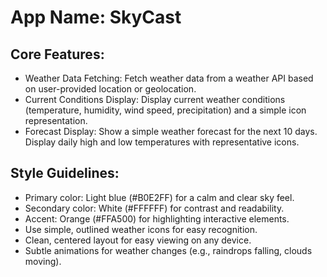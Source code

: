 # **App Name**: SkyCast

## Core Features:

- Weather Data Fetching: Fetch weather data from a weather API based on user-provided location or geolocation.
- Current Conditions Display: Display current weather conditions (temperature, humidity, wind speed, precipitation) and a simple icon representation.
- Forecast Display: Show a simple weather forecast for the next 10 days. Display daily high and low temperatures with representative icons.

## Style Guidelines:

- Primary color: Light blue (#B0E2FF) for a calm and clear sky feel.
- Secondary color: White (#FFFFFF) for contrast and readability.
- Accent: Orange (#FFA500) for highlighting interactive elements.
- Use simple, outlined weather icons for easy recognition.
- Clean, centered layout for easy viewing on any device.
- Subtle animations for weather changes (e.g., raindrops falling, clouds moving).